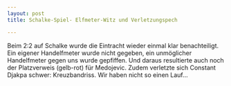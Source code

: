 ```yaml
---
layout: post
title: Schalke-Spiel- Elfmeter-Witz und Verletzungspech

---
```


Beim 2:2 auf Schalke wurde die Eintracht wieder einmal klar benachteiligt. Ein eigener Handelfmeter wurde nicht gegeben, ein unmöglicher Handelfmeter gegen uns wurde gepfiffen. Und daraus resultierte auch noch der Platzverweis (gelb-rot) für Medojevic. Zudem verletzte sich Constant Djakpa schwer: Kreuzbandriss. Wir haben nicht so einen Lauf...


